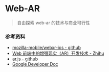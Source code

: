 # Web-AR
> 自由探索  web-ar 的技术与商业可行性



### 参考资料
* [mozilla-mobile/webxr-ios - github](https://github.com/mozilla-mobile/webxr-ios)
* [Web 前端中的增强现实（AR）开发技术 - Zhihu](https://zhuanlan.zhihu.com/p/33051065)
* [ar.js - github](https://github.com/AR-js-org/AR.js)
* [Google Developer Doc](https://developers.google.com/web/updates/2018/06/ar-for-the-web)
